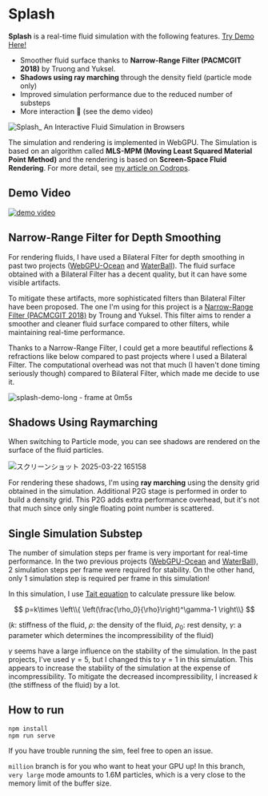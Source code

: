 # Splash
**Splash** is a real-time fluid simulation with the following features. [Try Demo Here!](https://splash-fluid.netlify.app)
- Smoother fluid surface thanks to **Narrow-Range Filter (PACMCGIT 2018)** by Truong and Yuksel.
- **Shadows using ray marching** through the density field (particle mode only)
- Improved simulation performance due to the reduced number of substeps
- More interaction 🌊 (see the demo video)

![Splash_ An Interactive Fluid Simulation in Browsers](https://github.com/user-attachments/assets/6ca3b430-3337-46c3-b378-c582b1dea5e9)

The simulation and rendering is implemented in WebGPU. The Simulation is based on an algorithm called **MLS-MPM (Moving Least Squared Material Point Method)** and the rendering is based on **Screen-Space Fluid Rendering**. For more detail, see [my article on Codrops](https://tympanus.net/codrops/2025/02/26/webgpu-fluid-simulations-high-performance-real-time-rendering/).
## Demo Video
[![demo video](http://img.youtube.com/vi/9C7DRSdh88g/0.jpg)](https://www.youtube.com/watch?v=9C7DRSdh88g)
## Narrow-Range Filter for Depth Smoothing
For rendering fluids, I have used a Bilateral Filter for depth smoothing in past two projects ([WebGPU-Ocean](https://github.com/matsuoka-601/webgpu-ocean) and [WaterBall](https://github.com/matsuoka-601/waterball)). The fluid surface obtained with a Bilateral Filter has a decent quality, but it can have some visible artifacts.

To mitigate these artifacts, more sophisticated filters than Bilateral Filter have been proposed. The one I'm using for this project is a [Narrow-Range Filter (PACMCGIT 2018)](https://ttnghia.github.io/pdf/NarrowRangeFilter.pdf) by Troung and Yuksel. This filter aims to render a smoother and cleaner fluid surface compared to other filters, while maintaining real-time performance.

Thanks to a Narrow-Range Filter, I could get a more beautiful reflections & refractions like below compared to past projects where I used a Bilateral Filter. The computational overhead was not that much (I haven't done timing seriously though) compared to Bilateral Filter, which made me decide to use it.

![splash-demo-long - frame at 0m5s](https://github.com/user-attachments/assets/97a703c4-1f6d-4f9c-b977-f1974ca5c7d8)
## Shadows Using Raymarching
When switching to Particle mode, you can see shadows are rendered on the surface of the fluid particles. 

![スクリーンショット 2025-03-22 165158](https://github.com/user-attachments/assets/891a4229-30df-4dbf-891a-7ecea6e26017)

For rendering these shadows, I'm using **ray marching** using the density grid obtained in the simulation. Additional P2G stage is performed in order to build a density grid. This P2G adds extra performance overhead, but it's not that much since only single floating point number is scattered.
## Single Simulation Substep
The number of simulation steps per frame is very important for real-time performance. In the two previous projects ([WebGPU-Ocean](https://github.com/matsuoka-601/webgpu-ocean/) and [WaterBall](https://github.com/matsuoka-601/waterball)), 2 simulation steps per frame were required for stability. On the other hand, only 1 simulation step is required per frame in this simulation!

In this simulation, I use [Tait equation](https://en.wikipedia.org/wiki/Tait_equation) to calculate pressure like below. 

$$
  p=k\times \left\\{ \left(\frac{\rho_0}{\rho}\right)^\gamma-1  \right\\}
$$

($k$: stiffness of the fluid, $\rho$: the density of the fluid, $\rho_0$: rest density, $\gamma$: a parameter which determines the incompressibility of the fluid)

$\gamma$ seems have a large influence on the stability of the simulation. In the past projects, I've used $\gamma=5$, but I changed this to $\gamma=1$ in this simulation. This appears to increase the stability of the simulation at the expense of incompressibility. To mitigate the decreased incompressibility, I increased $k$ (the stiffness of the fluid) by a lot.
## How to run 
```
npm install
npm run serve
```
If you have trouble running the sim, feel free to open an issue.

`million` branch is for you who want to heat your GPU up! In this branch, `very large` mode amounts to 1.6M particles, which is a very close to the memory limit of the buffer size.
